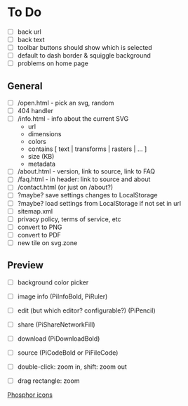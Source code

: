 # To Do


- [ ] back url
- [ ] back text
- [ ] toolbar buttons should show which is selected
- [ ] default to dash border & squiggle background
- [ ] problems on home page

## General 

- [ ] /open.html - pick an svg, random
- [ ] 404 handler
- [ ] /info.html - info about the current SVG 
	- url
	- dimensions
	- colors
	- contains [ text | transforms | rasters | ... ]
	- size (KB)
	- metadata
- [ ] /about.html - version, link to source, link to FAQ
- [ ] /faq.html - in header: link to source and about
- [ ] /contact.html (or just on /about?)
- [ ] ?maybe? save settings changes to LocalStorage
- [ ] ?maybe? load settings from LocalStorage if not set in url
- [ ] sitemap.xml
- [ ] privacy policy, terms of service, etc
- [ ] convert to PNG
- [ ] convert to PDF
- [ ] new tile on svg.zone

## Preview
- [ ] background color picker
- [ ] image info (PiInfoBold, PiRuler)
- [ ] edit (but which editor?  configurable?) (PiPencil)
- [ ] share (PiShareNetworkFill)
- [ ] download (PiDownloadBold)
- [ ] source (PiCodeBold or PiFileCode)
- [ ] double-click: zoom in, shift: zoom out
- [ ] drag rectangle: zoom


[Phosphor icons](https://react-icons.github.io/react-icons/icons/pi/)
